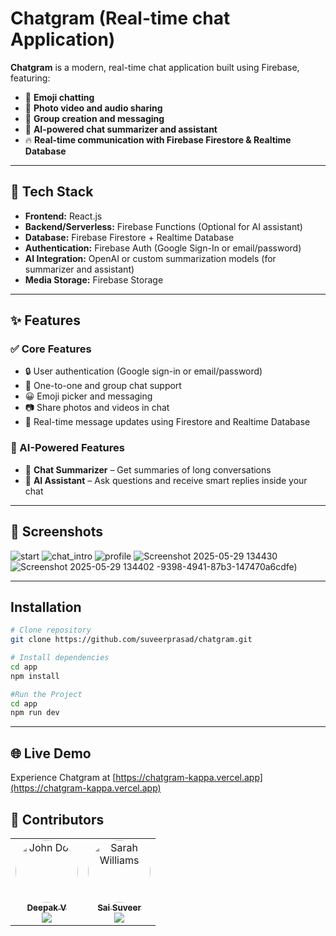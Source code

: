 # Chatgram (Real-time chat Application)

**Chatgram** is a modern, real-time chat application built using Firebase, featuring:

- 📱 **Emoji chatting**
- 📸 **Photo video and audio sharing**
- 👥 **Group creation and messaging**
- 🧠 **AI-powered chat summarizer and assistant**
- 🔥 **Real-time communication with Firebase Firestore & Realtime Database**

---

## 🔧 Tech Stack

- **Frontend:** React.js
- **Backend/Serverless:** Firebase Functions (Optional for AI assistant)
- **Database:** Firebase Firestore + Realtime Database
- **Authentication:** Firebase Auth (Google Sign-In or email/password)
- **AI Integration:** OpenAI or custom summarization models (for summarizer and assistant)
- **Media Storage:** Firebase Storage

---

## ✨ Features

### ✅ Core Features
- 🔒 User authentication (Google sign-in or email/password)
- 💬 One-to-one and group chat support
- 😀 Emoji picker and messaging
- 📷 Share photos and videos in chat
- 📝 Real-time message updates using Firestore and Realtime Database

### 🧠 AI-Powered Features
- 🧾 **Chat Summarizer** – Get summaries of long conversations
- 🤖 **AI Assistant** – Ask questions and receive smart replies inside your chat

---

## 📸 Screenshots

![start](https://github.com/user-attachments/assets/87ba9d11-41b4-4af6-a7e3-d3ec14a26f1d)
![chat_intro](https://github.com/user-attachments/assets/c6d0884d-e2bf-4ad7-a52d-0981fb0b42f3)
![profile](https://github.com/user-attachments/assets/491e2a3a-5c6c-41d4-9fb7-ef26526fcd12)
![Screenshot 2025-05-29 134430](https://github.com/user-attachments/assets/6b0a0d10)
![Screenshot 2025-05-29 134402](https://github.com/user-attachments/assets/9844ae45-b245-4964-9bf9-d87255c869d5)
-9398-4941-87b3-147470a6cdfe)


---

## Installation

```bash
# Clone repository
git clone https://github.com/suveerprasad/chatgram.git

# Install dependencies
cd app
npm install

#Run the Project
cd app
npm run dev
```

---

## 🌐 Live Demo
Experience Chatgram at [https://chatgram-kappa.vercel.app](https://chatgram-kappa.vercel.app)

## 👥 Contributors
<table>
  <tr>
    <td align="center">
      <a href="https://github.com/simpledee1701">
        <img src="https://avatars.githubusercontent.com/u/174812664?v=4" width="100px;" alt="John Doe" style="border-radius:50%;"/><br />
        <sub><b>Deepak V</b></sub>
      </a><br />
      <a href="https://www.linkedin.com/in/deepak-v-4254301b2/" title="LinkedIn">
        <img src="https://img.shields.io/badge/LinkedIn-0077B5?style=flat&logo=linkedin&logoColor=white" />
      </a>
      <br />
      <sub></sub>
    </td>
    <td align="center">
      <a href="https://github.com/suveerprasad">
        <img src="https://avatars.githubusercontent.com/u/150579516?v=4" width="100px;" alt="Sarah Williams" style="border-radius:50%;"/><br />
        <sub><b>Sai Suveer</b></sub>
      </a><br />
      <a href="https://www.linkedin.com/in/sai-suveer-96a65a1b8/" title="LinkedIn">
        <img src="https://img.shields.io/badge/LinkedIn-0077B5?style=flat&logo=linkedin&logoColor=white" />
      </a>
      <br />
      <sub></sub>
    </td>
  </tr>
</table>

